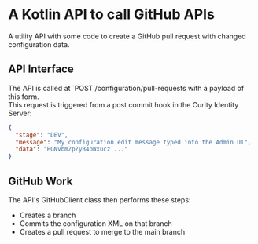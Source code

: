 # A Kotlin API to call GitHub APIs

A utility API with some code to create a GitHub pull request with changed configuration data.

## API Interface

The API is called at `POST /configuration/pull-requests with a payload of this form.\
This request is triggered from a post commit hook in the Curity Identity Server:

```json
{
  "stage": "DEV",
  "message": "My configuration edit message typed into the Admin UI",
  "data": "PGNvbmZpZyB4bWxucz ..."
}
```

## GitHub Work

The API's GitHubClient class then performs these steps:

- Creates a branch
- Commits the configuration XML on that branch
- Creates a pull request to merge to the main branch
